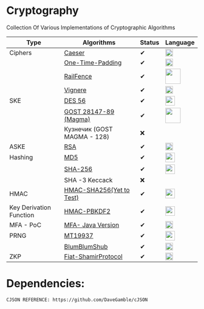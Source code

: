 # Cryptography
Collection Of Various Implementations of Cryptographic Algorithms




|Type  | Algorithms | Status  | Language
-------|------------|-------  |----------
Ciphers   |<a href="https://github.com/AjayBadrinath/Cryptography/blob/main/Ciphers/caesar_cipher.c">Caeser </a>      |✔        |<img src="https://upload.wikimedia.org/wikipedia/commons/1/18/C_Programming_Language.svg" width="20" height="20">
&nbsp;    |<a href="https://github.com/AjayBadrinath/Cryptography/blob/main/Ciphers/onetimepad.c" > One-Time-Padding  </a>     |✔|<img src="https://upload.wikimedia.org/wikipedia/commons/1/18/C_Programming_Language.svg" width="20" height="20">
&nbsp;	|<a href="https://github.com/AjayBadrinath/Cryptography/blob/main/Ciphers/railfence.py"> RailFence </a> |✔|<img src="https://cdn.iconscout.com/icon/free/png-512/free-python-1-226045.png?f=webp&w=256" width="40" height="40">
 &nbsp;	|<a href="https://github.com/AjayBadrinath/Cryptography/blob/main/Ciphers/vignere_v1.c" >Vignere </a>  |✔|<img src="https://upload.wikimedia.org/wikipedia/commons/1/18/C_Programming_Language.svg" width="20" height="20">
 SKE    |<a href="https://github.com/AjayBadrinath/Cryptography/tree/main/DES"> DES 56 </a> |✔|<img src="https://cdn.iconscout.com/icon/free/png-512/free-java-60-1174953.png?f=webp&w=256" width="25" height="25" >
 &nbsp;| <a href="https://github.com/AjayBadrinath/Cryptography/tree/main/GOST(MAGMA)">GOST 28147-89 (Magma)</a>|✔|<img src="https://cdn.iconscout.com/icon/free/png-512/free-python-1-226045.png?f=webp&w=256" width="40" height="40">
 &nbsp; |Кузнечик (GOST MAGMA - 128)|❌|
 ASKE   |<a href="https://github.com/AjayBadrinath/Cryptography/tree/main/RSA"> RSA  </a>   |✔|<img src="https://upload.wikimedia.org/wikipedia/commons/1/18/C_Programming_Language.svg" width="20" height="20">
 Hashing|<a href="https://github.com/AjayBadrinath/Cryptography/tree/main/MD5"> MD5  </a>    |✔|<img src="https://cdn.iconscout.com/icon/free/png-512/free-java-60-1174953.png?f=webp&w=256" width="25" height="25" >
 &nbsp; |<a href="https://github.com/AjayBadrinath/Cryptography/tree/main/SHA"> SHA-256 </a>|✔|<img src="https://cdn.iconscout.com/icon/free/png-512/free-java-60-1174953.png?f=webp&w=256" width="25" height="25" >
 &nbsp; |SHA -3 Keccack|❌
 HMAC|<a href ="https://github.com/AjayBadrinath/Cryptography/tree/main/HMAC">HMAC-SHA256(Yet to Test)</a>|✔|<img src="https://cdn.iconscout.com/icon/free/png-512/free-java-60-1174953.png?f=webp&w=256" width="25" height="25" >
 Key Derivation Function | <a href="https://github.com/AjayBadrinath/Cryptography/tree/main/HMAC%20-%20PBKDF2"> HMAC-PBKDF2</a>|✔|<img src="https://cdn.iconscout.com/icon/free/png-512/free-java-60-1174953.png?f=webp&w=256" width="25" height="25" >
 MFA - PoC |<a href="https://github.com/AjayBadrinath/Cryptography/tree/main/Auth"> MFA- Java Version</a> |✔|<img src="https://cdn.iconscout.com/icon/free/png-512/free-java-60-1174953.png?f=webp&w=256" width="20" height="20" >
PRNG |<a href ="https://github.com/AjayBadrinath/Cryptography/tree/main/PRNG/Mersenne%20Twister"> MT19937 </a>| ✔|<img src="https://cdn.iconscout.com/icon/free/png-512/free-java-60-1174953.png?f=webp&w=256" width="25" height="25" >
&nbsp;|<a href="https://github.com/AjayBadrinath/Cryptography/tree/main/PRNG/BBS">BlumBlumShub</a>|✔|<img src="https://upload.wikimedia.org/wikipedia/commons/1/18/C_Programming_Language.svg" width="20" height="20">
ZKP|<a href="https://github.com/AjayBadrinath/Cryptography/tree/main/ZKP">Fiat-ShamirProtocol</a>|✔|<img src="https://upload.wikimedia.org/wikipedia/commons/1/18/C_Programming_Language.svg" width="20" height="20">
# Dependencies:
	CJSON REFERENCE: https://github.com/DaveGamble/cJSON
	

